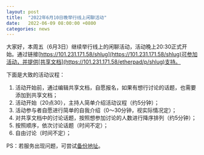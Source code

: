 ```yaml
---
layout: post
title:  "2022年6月10日晚举行线上闲聊活动"
date:   2022-06-09 08:00:00 +0800
categories: news
---
```

大家好，本周五（6月3日）继续举行线上的闲聊活动，活动晚上20:30正式开始。通过链接[https://101.231.171.58/shlug](https://101.231.171.58/shlug)可参加活动，并提供[共享文档](https://101.231.171.58/etherpad/p/shlug)支持。

下面是大致的活动议程：

1. 活动开始前，通过编辑共享文档，自愿报名，如果有想行讨论的话题，也需要添加到共享文档；
2. 活动开始（20点30），主持人简单介绍活动议程（约5分钟）；
3. 活动参与者自愿进行简单的自我介绍（0～30分钟，视实际情况定）；
4. 对共享文档中的讨论话题，按照想参加讨论的人数进行降序排列（约5分钟）；
5. 按照顺序，依次讨论话题（时间不定）；
6. 自由讨论（时间不定）；

PS：若服务出现问题，可尝试[备份地址](https://jitsi.ycy.me/shlug)。
